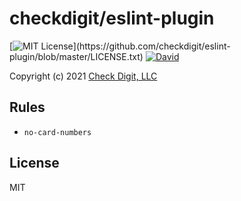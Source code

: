 # checkdigit/eslint-plugin

[![MIT License](https://img.shields.io/apm/l/atomic-design-ui.svg?)](https://github.com/checkdigit/eslint-plugin/blob/master/LICENSE.txt)
[![David](https://status.david-dm.org/gh/checkdigit/eslint-plugin.svg)](https://status.david-dm.org/gh/checkdigit/eslint-plugin.svg)

Copyright (c) 2021 [Check Digit, LLC](https://checkdigit.com)

## Rules

* `no-card-numbers`

## License

MIT
